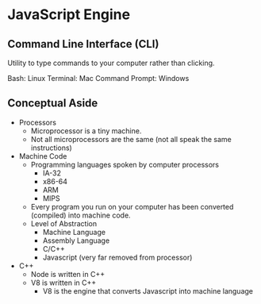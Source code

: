# JavaScript Engine

## Command Line Interface (CLI)
Utility to type commands to your computer rather than clicking.

Bash: Linux
Terminal: Mac
Command Prompt: Windows

## Conceptual Aside
* Processors
    * Microprocessor is a tiny machine.
    * Not all microprocessors are the same (not all speak the same instructions)
* Machine Code
    * Programming languages spoken by computer processors
      * IA-32
      * x86-64
      * ARM
      * MIPS
    * Every program you run on your computer has been converted (compiled) into machine code.
    * Level of Abstraction
      * Machine Language
      * Assembly Language
      * C/C++
      * Javascript (very far removed from processor)
* C++
    * Node is written in C++
    * V8 is written in C++
      * V8 is the engine that converts Javascript into machine language
